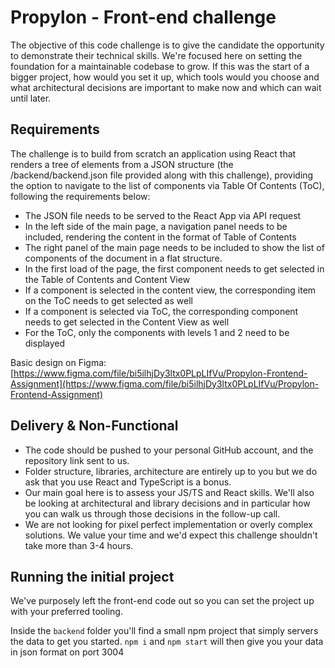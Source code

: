 # Propylon - Front-end challenge

The objective of this code challenge is to give the candidate the opportunity to demonstrate their technical skills. We're focused here on setting the foundation for a maintainable codebase to grow. If this was the start of a bigger project, how would you set it up, which tools would you choose and what architectural decisions are important to make now and which can wait until later.

## Requirements
The challenge is to build from scratch an application using React that renders a tree of elements from a JSON structure (the /backend/backend.json file provided along with this challenge), providing the option to navigate to the list of components via Table Of Contents (ToC), following the requirements below:  

- The JSON file needs to be served to the React App via API request
- In the left side of the main page, a navigation panel needs to be included, rendering the content in the format of Table of Contents
- The right panel of the main page needs to be included to show the list of components of the document in a flat structure.
- In the first load of the page, the first component needs to get selected in the Table of Contents and Content View
- If a component is selected in the content view, the corresponding item on the ToC needs to get selected as well
- If a component is selected via ToC, the corresponding component needs to get selected in the Content View as well
- For the ToC, only the components with levels 1 and 2 need to be displayed

Basic design on Figma: [https://www.figma.com/file/bi5ilhjDy3ltx0PLpLIfVu/Propylon-Frontend-Assignment](https://www.figma.com/file/bi5ilhjDy3ltx0PLpLIfVu/Propylon-Frontend-Assignment)

## Delivery  & Non-Functional

- The code should be pushed to your personal GitHub account, and the repository link sent to us.
- Folder structure, libraries, architecture are entirely up to you but we do ask that you use React and TypeScript is a bonus.
- Our main goal here is to assess your JS/TS and React skills. We'll also be looking at architectural and library decisions and in particular how you can walk us through those decisions in the follow-up call.
- We are not looking for pixel perfect implementation or overly complex solutions. We value your time and we'd expect this challenge shouldn't take more than 3-4 hours.

## Running the initial project

We've purposely left the front-end code out so you can set the project up with your preferred tooling.

Inside the `backend` folder you'll find a small npm project that simply servers the data to get you started. `npm i` and `npm start` will then give you your data in json format on port 3004

